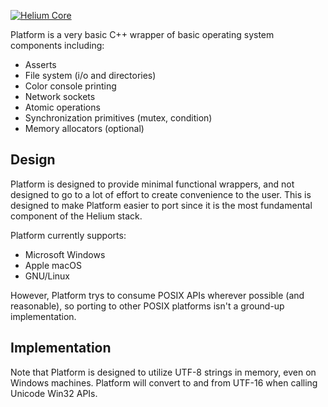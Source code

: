 <a href="http://heliumproject.org/">![Helium Core](https://raw.github.com/HeliumProject/Core/master/Documentation/Helium.png)</a>

Platform is a very basic C++ wrapper of basic operating system components including:
* Asserts
* File system (i/o and directories)
* Color console printing
* Network sockets
* Atomic operations
* Synchronization primitives (mutex, condition)
* Memory allocators (optional)

## Design

Platform is designed to provide minimal functional wrappers, and not designed to go to a lot of effort to create convenience to the user.  This is designed to make Platform easier to port since it is the most fundamental component of the Helium stack.

Platform currently supports:
* Microsoft Windows
* Apple macOS
* GNU/Linux

However, Platform trys to consume POSIX APIs wherever possible (and reasonable), so porting to other POSIX platforms isn't a ground-up implementation.

## Implementation

Note that Platform is designed to utilize UTF-8 strings in memory, even on Windows machines.  Platform will convert to and from UTF-16 when calling Unicode Win32 APIs.
